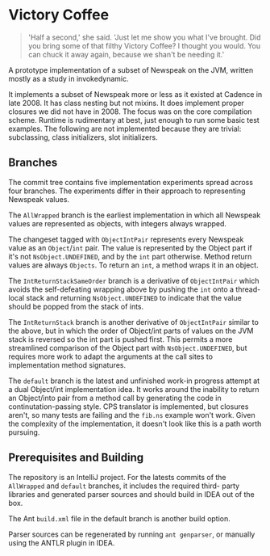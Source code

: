 # Victory Coffee

>'Half a second,' she said. 'Just let me show you what I've brought. Did you bring some of that filthy Victory Coffee? I thought you would. You can chuck it away again, because we shan't be needing it.' 

A prototype implementation of a subset of Newspeak on the JVM, written mostly as
a study in invokedynamic.

It implements a subset of Newspeak more or less as it existed at Cadence in late 2008. 
It has class nesting but not mixins. It does implement proper closures we
did not have in 2008. The focus was on the core compilation scheme. Runtime is
rudimentary at best, just enough to run some basic test examples. The following
are not implemented because they are trivial: subclassing, class initializers,
slot initializers.

## Branches

The commit tree contains five implementation experiments spread across four
branches. The experiments differ in their approach to representing Newspeak
values.

The `AllWrapped` branch is the earliest implementation in which all Newspeak values are
represented as objects, with integers always wrapped.

The changeset tagged with `ObjectIntPair` represents every Newspeak value as an
`Object`/`int` pair. The value is represented by the Object part if it's not
`NsObject.UNDEFINED`, and by the `int` part otherwise.  Method return values are
always `Objects`. To return an `int`, a method wraps it in an object.

The `IntReturnStackSameOrder` branch is a derivative of `ObjectIntPair` which
avoids the self-defeating wrapping above by pushing the `int` onto a
thread-local stack and returning `NsObject.UNDEFINED` to indicate that
the value should be popped from the stack of ints.

The `IntReturnStack` branch is another derivative of `ObjectIntPair`
similar to the above, but in which the order of Object/int parts
of values on the JVM stack is reversed so the int part is pushed first.
This permits a more streamlined comparison of the Object part with
`NsObject.UNDEFINED`, but requires more work to adapt the arguments
at the call sites to implementation method signatures.

The `default` branch is the latest and unfinished work-in progress attempt
at a dual Object/int implementation idea. It works around the inability
to return an Object/into pair from a method call by generating the code
in continutation-passing style. CPS translator is implemented, but closures
aren't, so many tests are failing and the `fib.ns` example won't work.
Given the complexity of the implementation, it doesn't look like this
is a path worth pursuing. 


## Prerequisites and Building

The repository is an IntelliJ project. For the latests commits of the
`AllWrapped` and `default` branches, it includes the required third- party
libraries and generated parser sources and should build in IDEA out of the box.

The Ant `build.xml` file in the default branch is another build option.

Parser sources can be regenerated by running `ant genparser`, or manually using
the ANTLR plugin in IDEA.

